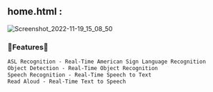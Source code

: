   ## home.html :
  ![Screenshot_2022-11-19_15_08_50](https://user-images.githubusercontent.com/87802556/202855622-a2389077-84db-4c61-96fc-35195c8ad27e.png)

  ### **🎯Features🎯** 
  ```html                      
  ASL Recognition - Real-Time American Sign Language Recognition
  Object Detection - Real-Time Object Recognition
  Speech Recognition - Real-Time Speech to Text
  Read Aloud - Real-Time Text to Speech
  ```  
